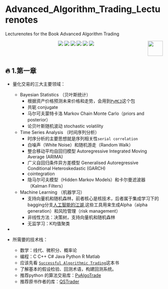 # Advanced_Algorithm_Trading_Lecturenotes
Lecturenotes for the Book Advanced Algorithm Trading

<p align="center">
    <a href="https://github.com/elegantcoin/Advanced_Algorithm_Trading_Lecturenotes"><img src="https://img.shields.io/badge/status-updating-brightgreen.svg"></a>
    <a href="https://github.com/python/cpython"><img src="https://img.shields.io/badge/Python-3.7-FF1493.svg"></a>
    <a href="https://github.com/elegantcoin/Advanced_Algorithm_Trading_Lecturenotes"><img src="https://img.shields.io/badge/platform-Windows%7CLinux%7CmacOS-660066.svg"></a>
    <a href="https://opensource.org/licenses/mit-license.php"><img src="https://badges.frapsoft.com/os/mit/mit.svg"></a>
    <a href="https://github.com/elegantcoin/Advanced_Algorithm_Trading_Lecturenotes/stargazers"><img src="https://img.shields.io/github/stars/elegantcoin/Advanced_Algorithm_Trading_Lecturenotes.svg?logo=github"></a>
    <a href="https://github.com/elegantcoin/Advanced_Algorithm_Trading_Lecturenotes/network/members"><img src="https://img.shields.io/github/forks/elegantcoin/Advanced_Algorithm_Trading_Lecturenotes.svg?color=blue&logo=github"></a>
    <a href="https://www.python.org/"><img src="https://upload.wikimedia.org/wikipedia/commons/c/c3/Python-logo-notext.svg" align="right" height="48" width="48" ></a>
</p>
<br />

## :fire: 1.第一章
- 量化交易的三大主要领域：
    - Bayesian Statistics （贝叶斯统计）
        - 根据资产价格预测未来价格和走势，会用到[`PyMC3`](https://github.com/pymc-devs/pymc3)这个包
        - 共轭 conjugate
        - 马尔可夫蒙特卡洛 Markov Chain Monte Carlo（priors and posterior）
        - 论贝叶斯随机波动 stochastic volatility
    - Time Series Analysis （时间序列分析）
        - 时序分析的主要思想就是序列相关性`serial correlation`
        - 白噪声（White Noise）和随机游走（Random Walk）
        - 整合移动平均自回归模型 Autoregressive Integrated Moving Average (ARIMA) 
        - 广义自回归条件异方差模型 Generalised Autoregressive Conditional Heteroskedastic (GARCH)
        - cointegration
        - 隐马尔可夫模型（Hidden Markov Models）和卡尔曼滤波器（Kalman Filters）
    - Machine Learning （机器学习）
        - 支持向量机和随机森林，前者核心是核技术，后者属于集成学习下的bagging分支[人工智能的江湖](https://mp.weixin.qq.com/s?__biz=MzU4MjQ3MDkwNA==&mid=2247487227&idx=1&sn=76ac217473fa092abb4fcdd1fee43cd5&chksm=fdb6936ccac11a7a10726c21c64c7bc463550638ede5afb02cc2132421964f61627c1df6c2bc&scene=21#wechat_redirect),这些工具用来生成Alpha（alpha generation）和风险管理（risk management）
        - 非线性方法：决策树，支持向量机和随机森林
        - 无监学习：K均值聚类
- 

- 所需要的技术栈：
    - 数学：线代、微积分、概率论
    - 编程：C C++ C# Java Python R Matlab
    - 应该先看 [`Successful Algorithmic Trading`](https://www.quantstart.com/)这本书
    - 了解基本的假设检验、回测术语，构建回测系统。
    - 推荐python 的算法交易库：[PyAlgoTrade](http://gbeced.github.io/pyalgotrade/docs/v0.20/html/tutorial.html)
    - 推荐原书作者的库：[QSTrader](https://github.com/mhallsmoore/qstrader)
    
